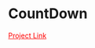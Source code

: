# CountDown
<head>
  <a   style="color:red" href="https://ghoraivanga.github.io/CountDown/"> Project Link</a>
</head>
